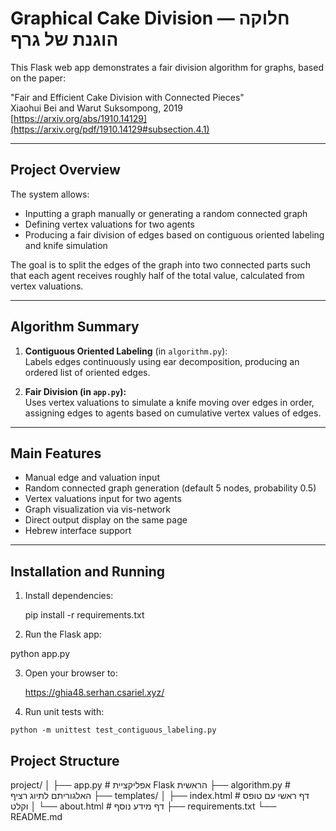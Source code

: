 # Graphical Cake Division — חלוקה הוגנת של גרף

This Flask web app demonstrates a fair division algorithm for graphs, based on the paper:

"Fair and Efficient Cake Division with Connected Pieces"  
Xiaohui Bei and Warut Suksompong, 2019  
[https://arxiv.org/abs/1910.14129](https://arxiv.org/pdf/1910.14129#subsection.4.1)

---

## Project Overview

The system allows:

- Inputting a graph manually or generating a random connected graph  
- Defining vertex valuations for two agents  
- Producing a fair division of edges based on contiguous oriented labeling and knife simulation  

The goal is to split the edges of the graph into two connected parts such that each agent receives roughly half of the total value, calculated from vertex valuations.

---

## Algorithm Summary

1. **Contiguous Oriented Labeling** (in `algorithm.py`):  
   Labels edges continuously using ear decomposition, producing an ordered list of oriented edges.

2. **Fair Division (in `app.py`):**  
   Uses vertex valuations to simulate a knife moving over edges in order, assigning edges to agents based on cumulative vertex values of edges.

---

## Main Features

- Manual edge and valuation input  
- Random connected graph generation (default 5 nodes, probability 0.5)  
- Vertex valuations input for two agents  
- Graph visualization via vis-network  
- Direct output display on the same page  
- Hebrew interface support  

---

## Installation and Running

1. Install dependencies:
   
   pip install -r requirements.txt
   
2. Run the Flask app:

python app.py

3. Open your browser to:

   https://ghia48.serhan.csariel.xyz/

 4.  Run unit tests with:

    python -m unittest test_contiguous_labeling.py

  ## Project Structure
  project/
│
├── app.py                  # אפליקציית Flask הראשית
├── algorithm.py            # האלגוריתם לתיוג רציף 
├── templates/
│   ├── index.html          # דף ראשי עם טופס וקלט
│   └── about.html          # דף מידע נוסף 
├── requirements.txt
└── README.md


    

